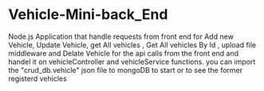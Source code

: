 # Vehicle-Mini-back_End
Node.js Application that handle requests from front end for Add new Vehicle, Update Vehicle, get All vehicles , Get All vehicles By Id , upload file middleware and Delate Vehicle for the api calls from the front end and handel it on vehicleController and vehicleService functions. you can import the "crud_db.vehicle" json file to mongoDB to start or to see the former registerd vehicles
